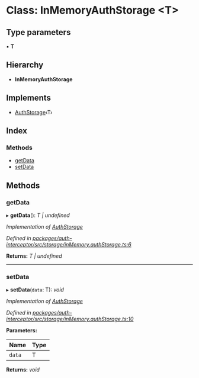 # Class: InMemoryAuthStorage <**T**>

## Type parameters

▪ **T**

## Hierarchy

* **InMemoryAuthStorage**

## Implements

* [AuthStorage](../interfaces/authstorage.md)‹T›

## Index

### Methods

* [getData](inmemoryauthstorage.md#getdata)
* [setData](inmemoryauthstorage.md#setdata)

## Methods

###  getData

▸ **getData**(): *T | undefined*

*Implementation of [AuthStorage](../interfaces/authstorage.md)*

*Defined in [packages/auth-interceptor/src/storage/inMemory.authStorage.ts:6](https://github.com/headline-1/coolio/blob/420fd1d/packages/auth-interceptor/src/storage/inMemory.authStorage.ts#L6)*

**Returns:** *T | undefined*

___

###  setData

▸ **setData**(`data`: T): *void*

*Implementation of [AuthStorage](../interfaces/authstorage.md)*

*Defined in [packages/auth-interceptor/src/storage/inMemory.authStorage.ts:10](https://github.com/headline-1/coolio/blob/420fd1d/packages/auth-interceptor/src/storage/inMemory.authStorage.ts#L10)*

**Parameters:**

Name | Type |
------ | ------ |
`data` | T |

**Returns:** *void*
